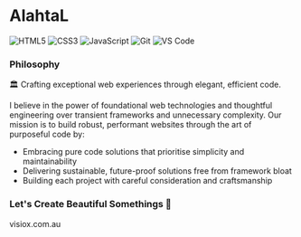 # AlahtaL

![HTML5](https://img.shields.io/badge/-HTML5-E34F26?style=flat-square&logo=html5&logoColor=white)
![CSS3](https://img.shields.io/badge/-CSS3-1572B6?style=flat-square&logo=css3)
![JavaScript](https://img.shields.io/badge/-JavaScript-F7DF1E?style=flat-square&logo=javascript&logoColor=black)
![Git](https://img.shields.io/badge/-Git-F05032?style=flat-square&logo=git&logoColor=white)
![VS Code](https://img.shields.io/badge/-VS%20Code-007ACC?style=flat-square&logo=visual-studio-code)

### Philosophy
🏛️ Crafting exceptional web experiences through elegant, efficient code.

I believe in the power of foundational web technologies and thoughtful engineering over transient frameworks and unnecessary complexity. Our mission is to build robust, performant websites through the art of purposeful code by:

- Embracing pure code solutions that prioritise simplicity and maintainability
- Delivering sustainable, future-proof solutions free from framework bloat
- Building each project with careful consideration and craftsmanship 


### Let's Create Beautiful Somethings 💚
visiox.com.au
